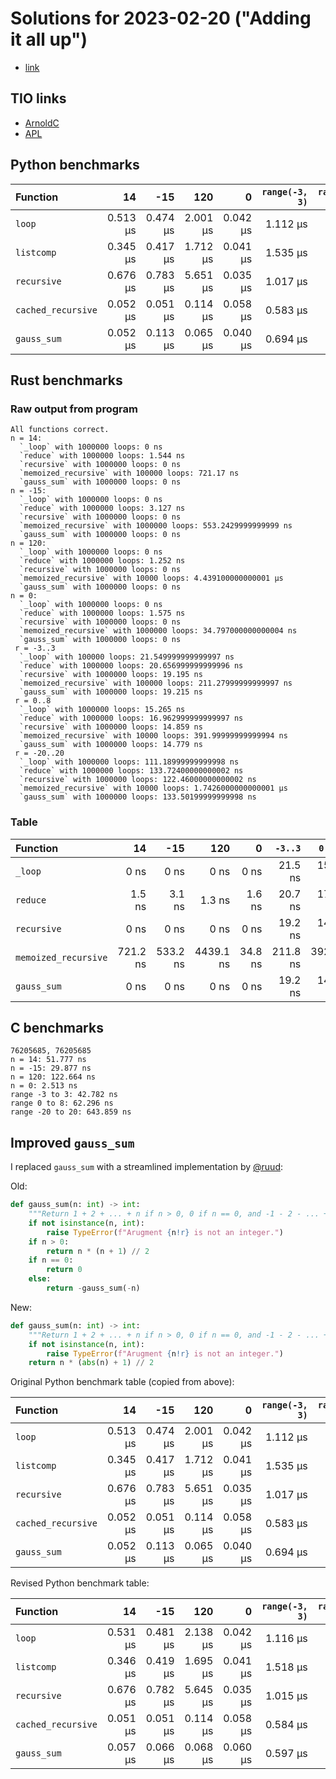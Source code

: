 # Solutions for 2023-02-20 ("Adding it all up")

- [link](https://discourse.davidamos.dev/t/adding-it-all-up/139)

## TIO links

- [ArnoldC](https://tio.run/##lVRLj9owED4nv2K0Fy6t1JV66qlOmBBrbU9qO6AcaRetEGyoEOyhf56OAwGxOPs4el7fYyaZb9vN@vHP4SD9yIEraealxjTxQj2AJ/AlQinMGO5k@3e/gzm0@@ffi@2PuzQpsYG8tNJ5LRx4iwjLUJQmDdXg0EPtoK7gW7R0s9/Fayf84KAF4VygoIV1/eAxgfRgaJYmEmbC@FAg3ENoAAFZbfISqIBfNTovyTgI3C@lpZhi0KQ57mZokZNa41gKj6oZwO6ZnsFht13O26ee1I1Xp4bAqQPMEA14tFoaxhmnqWIjQogBEKZo2RxhsaiVak6zUwkGmV1HJlfEs93xkRH5o6zuqcmTzZtcIbTpRB7lOYQKqeKYkDbq/r/FdvPa@58SlGR6nQsnPXlJVYX2VF@yYyAd6AakmUovgsdhZ539nDPU@Qf9WwdWCRqqJyUEn9Ikw1zUTFCONExImkmAcqIBpitczyyRI6XYOMhE/tAjdGYaAouuwtxDQRYUTWQeldgunua75ctiUGak53m/fpmvX3fcRy25zB@0RXEXFQU4YiN45UKzJGM4@llXLmBRKhyOkwgZFjPiXCHDuX9lMdfQsYG9DwNTz@l3Rn9@advFLrKA@B9kFdlT7A42u8dNe3sGzKmylCnUlA6YOuhpKD8CXunlfw5fq7BU8@d5xo0N73UOQJzTJ6DVR5a2Ghy3ukz60Pov1Ievavi2b8jmpVQqfcuGt124urL@9q4Qrv4Wp7ZSOC9ACZjyNYgvnMuaw@H@@38)
- [APL](https://tio.run/##SyzI0U2pTMzJT///v6QoMzEv/VHbhGoNDQObR71bNXU1DOxAtObh6Rra@o96N9eAeLVcXI/6pgLVQTQoGBmg8g@tNzZFFTH4/x8A)

## Python benchmarks

| Function           |       14 |      -15 |      120 |        0 | `range(-3, 3)` | `range(0, 8)` | `range(-20, 20)` |
| :----------------- | -------: | -------: | -------: | -------: | -------------: | ------------: | ---------------: |
| `loop`             | 0.513 µs | 0.474 µs | 2.001 µs | 0.042 µs |       1.112 µs |      1.384 µs |        11.127 µs |
| `listcomp`         | 0.345 µs | 0.417 µs | 1.712 µs | 0.041 µs |       1.535 µs |      1.900 µs |        14.650 µs |
| `recursive`        | 0.676 µs | 0.783 µs | 5.651 µs | 0.035 µs |       1.017 µs |      1.895 µs |        21.835 µs |
| `cached_recursive` | 0.052 µs | 0.051 µs | 0.114 µs | 0.058 µs |       0.583 µs |      0.606 µs |         2.749 µs |
| `gauss_sum`        | 0.052 µs | 0.113 µs | 0.065 µs | 0.040 µs |       0.694 µs |      0.668 µs |         4.003 µs |

## Rust benchmarks

### Raw output from program

```
All functions correct.
n = 14:
  `_loop` with 1000000 loops: 0 ns
  `reduce` with 1000000 loops: 1.544 ns
  `recursive` with 1000000 loops: 0 ns
  `memoized_recursive` with 100000 loops: 721.17 ns
  `gauss_sum` with 1000000 loops: 0 ns
n = -15:
  `_loop` with 1000000 loops: 0 ns
  `reduce` with 1000000 loops: 3.127 ns
  `recursive` with 1000000 loops: 0 ns
  `memoized_recursive` with 1000000 loops: 553.2429999999999 ns
  `gauss_sum` with 1000000 loops: 0 ns
n = 120:
  `_loop` with 1000000 loops: 0 ns
  `reduce` with 1000000 loops: 1.252 ns
  `recursive` with 1000000 loops: 0 ns
  `memoized_recursive` with 10000 loops: 4.439100000000001 µs
  `gauss_sum` with 1000000 loops: 0 ns
n = 0:
  `_loop` with 1000000 loops: 0 ns
  `reduce` with 1000000 loops: 1.575 ns
  `recursive` with 1000000 loops: 0 ns
  `memoized_recursive` with 1000000 loops: 34.797000000000004 ns
  `gauss_sum` with 1000000 loops: 0 ns
 r = -3..3
  `_loop` with 100000 loops: 21.549999999999997 ns
  `reduce` with 1000000 loops: 20.656999999999996 ns
  `recursive` with 1000000 loops: 19.195 ns
  `memoized_recursive` with 100000 loops: 211.27999999999997 ns
  `gauss_sum` with 1000000 loops: 19.215 ns
 r = 0..8
  `_loop` with 1000000 loops: 15.265 ns
  `reduce` with 1000000 loops: 16.962999999999997 ns
  `recursive` with 1000000 loops: 14.859 ns
  `memoized_recursive` with 10000 loops: 391.99999999999994 ns
  `gauss_sum` with 1000000 loops: 14.779 ns
 r = -20..20
  `_loop` with 1000000 loops: 111.18999999999998 ns
  `reduce` with 1000000 loops: 133.72400000000002 ns
  `recursive` with 1000000 loops: 122.46000000000002 ns
  `memoized_recursive` with 10000 loops: 1.7426000000000001 µs
  `gauss_sum` with 1000000 loops: 133.50199999999998 ns
```

### Table

| Function             |       14 |      -15 |       120 |       0 |  `-3..3` |   `0..8` | `-20..20` |
| :------------------- | -------: | -------: | --------: | ------: | -------: | -------: | --------: |
| `_loop`              |     0 ns |     0 ns |      0 ns |    0 ns |  21.5 ns |  15.3 ns |  111.2 ns |
| `reduce`             |   1.5 ns |   3.1 ns |    1.3 ns |  1.6 ns |  20.7 ns |  17.0 ns |  133.7 ns |
| `recursive`          |     0 ns |     0 ns |      0 ns |    0 ns |  19.2 ns |  14.9 ns |  122.5 ns |
| `memoized_recursive` | 721.2 ns | 533.2 ns | 4439.1 ns | 34.8 ns | 211.8 ns | 392.9 ns | 1742.6 ns |
| `gauss_sum`          |     0 ns |     0 ns |      0 ns |    0 ns |  19.2 ns |  14.8 ns |  133.5 ns |

## C benchmarks

```
76205685, 76205685
n = 14: 51.777 ns
n = -15: 29.877 ns
n = 120: 122.664 ns
n = 0: 2.513 ns
range -3 to 3: 42.782 ns
range 0 to 8: 62.296 ns
range -20 to 20: 643.859 ns
```

## Improved `gauss_sum`

I replaced `gauss_sum` with a streamlined implementation by
[@ruud](https://discourse.davidamos.dev/t/adding-it-all-up/139/5):

Old:

```python
def gauss_sum(n: int) -> int:
    """Return 1 + 2 + ... + n if n > 0, 0 if n == 0, and -1 - 2 - ... + n if n < 0."""
    if not isinstance(n, int):
        raise TypeError(f"Arugment {n!r} is not an integer.")
    if n > 0:
        return n * (n + 1) // 2
    if n == 0:
        return 0
    else:
        return -gauss_sum(-n)
```

New:

```python
def gauss_sum(n: int) -> int:
    """Return 1 + 2 + ... + n if n > 0, 0 if n == 0, and -1 - 2 - ... + n if n < 0."""
    if not isinstance(n, int):
        raise TypeError(f"Arugment {n!r} is not an integer.")
    return n * (abs(n) + 1) // 2
```

Original Python benchmark table (copied from above):

| Function           |       14 |      -15 |      120 |        0 | `range(-3, 3)` | `range(0, 8)` | `range(-20, 20)` |
| :----------------- | -------: | -------: | -------: | -------: | -------------: | ------------: | ---------------: |
| `loop`             | 0.513 µs | 0.474 µs | 2.001 µs | 0.042 µs |       1.112 µs |      1.384 µs |        11.127 µs |
| `listcomp`         | 0.345 µs | 0.417 µs | 1.712 µs | 0.041 µs |       1.535 µs |      1.900 µs |        14.650 µs |
| `recursive`        | 0.676 µs | 0.783 µs | 5.651 µs | 0.035 µs |       1.017 µs |      1.895 µs |        21.835 µs |
| `cached_recursive` | 0.052 µs | 0.051 µs | 0.114 µs | 0.058 µs |       0.583 µs |      0.606 µs |         2.749 µs |
| `gauss_sum`        | 0.052 µs | 0.113 µs | 0.065 µs | 0.040 µs |       0.694 µs |      0.668 µs |         4.003 µs |

Revised Python benchmark table:

| Function           |       14 |      -15 |      120 |        0 | `range(-3, 3)` | `range(0, 8)` | `range(-20, 20)` |
| :----------------- | -------: | -------: | -------: | -------: | -------------: | ------------: | ---------------: |
| `loop`             | 0.531 µs | 0.481 µs | 2.138 µs | 0.042 µs |       1.116 µs |      1.376 µs |        11.242 µs |
| `listcomp`         | 0.346 µs | 0.419 µs | 1.695 µs | 0.041 µs |       1.518 µs |      1.911 µs |        14.737 µs |
| `recursive`        | 0.676 µs | 0.782 µs | 5.645 µs | 0.035 µs |       1.015 µs |      1.900 µs |        21.874 µs |
| `cached_recursive` | 0.051 µs | 0.051 µs | 0.114 µs | 0.058 µs |       0.584 µs |      0.605 µs |         2.746 µs |
| `gauss_sum`        | 0.057 µs | 0.066 µs | 0.068 µs | 0.060 µs |       0.597 µs |      0.734 µs |         3.095 µs |
